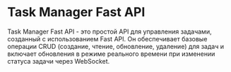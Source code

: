 # Task Manager Fast API

Task Manager Fast API - это простой API для управления задачами, созданный с использованием Fast API. Он обеспечивает базовые операции CRUD (создание, чтение, обновление, удаление) для задач и включает обновления в режиме реального времени при изменении статуса задачи через WebSocket.
